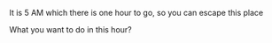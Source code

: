 It is 5 AM which there is one hour to go, so you can escape this place

What you want to do in this hour?


